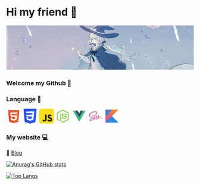 # Hi my friend 👋 

![cover](https://github.com/sooooooooooooooooootheby/sooooooooooooooooootheby/blob/main/cover.webp)

### Welcome my Github 🎉

### Language 📓

<img src="https://github.com/sooooooooooooooooootheby/sooooooooooooooooootheby/blob/main/icon/html-5-svgrepo-com.svg" width="40" height="40"/>  <img src="https://github.com/sooooooooooooooooootheby/sooooooooooooooooootheby/blob/main/icon/css3-svgrepo-com.svg" width="40" height="40"/>  <img src="https://github.com/sooooooooooooooooootheby/sooooooooooooooooootheby/blob/main/icon/javascript-svgrepo-com.svg" width="40" height="40"/>  <img src="https://github.com/sooooooooooooooooootheby/sooooooooooooooooootheby/blob/main/icon/node-js-svgrepo-com.svg" width="40" height="40"/>  <img src="https://github.com/sooooooooooooooooootheby/sooooooooooooooooootheby/blob/main/icon/vue-svgrepo-com.svg" width="40" height="40"/>  <img src="https://github.com/sooooooooooooooooootheby/sooooooooooooooooootheby/blob/main/icon/sass-svgrepo-com.svg" width="40" height="40"/>  <img src="https://github.com/sooooooooooooooooootheby/sooooooooooooooooootheby/blob/main/icon/kotlin-svgrepo-com.svg" width="40" height="40"/>

### My website 💻

👑 [Blog](https://blog.sooooooooooooooooootheby.top/)

[![Anurag's GitHub stats](https://github-readme-stats.vercel.app/api?username=sooooooooooooooooootheby&theme=dracula)](https://github.com/anuraghazra/github-readme-stats)

[![Top Langs](https://github-readme-stats.vercel.app/api/top-langs/?username=sooooooooooooooooootheby&theme=dracula&layout=compact)](https://github.com/anuraghazra/github-readme-stats)
